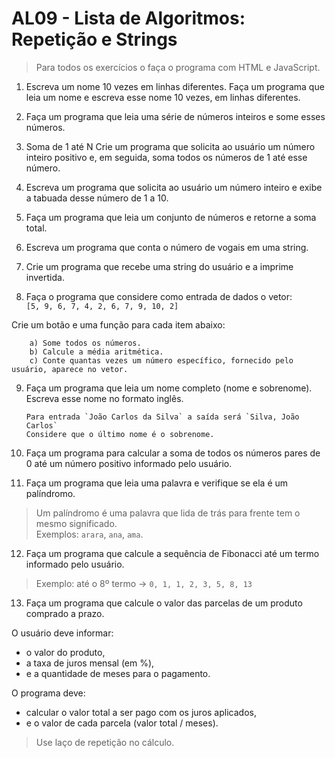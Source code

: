 # AL09 - Lista de Algoritmos: Repetição e Strings

> Para todos os exercícios o faça o programa com HTML e JavaScript.


01) Escreva um nome 10 vezes em linhas diferentes. Faça um programa que leia um nome e escreva esse nome 10 vezes, em linhas diferentes.


02) Faça um programa que leia uma série de números inteiros e some esses números.


03) Soma de 1 até N
Crie um programa que solicita ao usuário um número inteiro positivo e, em seguida, soma todos os números de 1 até esse número.


04) Escreva um programa que solicita ao usuário um número inteiro e exibe a tabuada desse número de 1 a 10.


05) Faça um programa que leia um conjunto de números e retorne a soma total.


06) Escreva um programa que conta o número de vogais em uma string.


07) Crie um programa que recebe uma string do usuário e a imprime invertida.


08) Faça o programa que considere como entrada de dados o vetor:  
`[5, 9, 6, 7, 4, 2, 6, 7, 9, 10, 2]`  

Crie um botão e uma função para cada item abaixo:

        a) Some todos os números.  
        b) Calcule a média aritmética.  
        c) Conte quantas vezes um número específico, fornecido pelo usuário, aparece no vetor.


09) Faça um programa que leia um nome completo (nome e sobrenome). Escreva esse nome no formato inglês.

        Para entrada `João Carlos da Silva` a saída será `Silva, João Carlos`  
        Considere que o último nome é o sobrenome.


10) Faça um programa para calcular a soma de todos os números pares de 0 até um número positivo informado pelo usuário.


11) Faça um programa que leia uma palavra e verifique se ela é um palíndromo.

> Um palíndromo é uma palavra que lida de trás para frente tem o mesmo significado.  
> Exemplos: `arara`, `ana`, `ama`.


12) Faça um programa que calcule a sequência de Fibonacci até um termo informado pelo usuário.

> Exemplo: até o 8º termo → `0, 1, 1, 2, 3, 5, 8, 13`

13) Faça um programa que calcule o valor das parcelas de um produto comprado a prazo.

O usuário deve informar:
- o valor do produto,
- a taxa de juros mensal (em %),
- e a quantidade de meses para o pagamento.

O programa deve:
- calcular o valor total a ser pago com os juros aplicados,  
- e o valor de cada parcela (valor total / meses).

> Use laço de repetição no cálculo.
